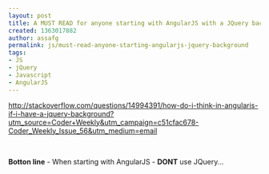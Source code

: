 ```yaml
---
layout: post
title: A MUST READ for anyone starting with AngularJS with a JQuery background
created: 1363017882
author: assafg
permalink: js/must-read-anyone-starting-angularjs-jquery-background
tags:
- JS
- jQuery
- Javascript
- AngularJS
---
```

<p><a href="http://stackoverflow.com/questions/14994391/how-do-i-think-in-angularjs-if-i-have-a-jquery-background?utm_source=Coder+Weekly&amp;utm_campaign=c51cfac678-Coder_Weekly_Issue_56&amp;utm_medium=email">http://stackoverflow.com/questions/14994391/how-do-i-think-in-angularjs-if-i-have-a-jquery-background?utm_source=Coder+Weekly&amp;utm_campaign=c51cfac678-Coder_Weekly_Issue_56&amp;utm_medium=email</a></p>
<p>&nbsp;</p>
<p><strong>Botton line</strong> - When starting with AngularJS - <strong>DONT</strong> use JQuery...</p>
<p>&nbsp;</p>
<p>&nbsp;</p>
